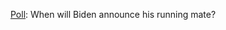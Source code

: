 <a href="https://twitter.com/davewiner/status/1293188550972841984">Poll</a>: When will Biden announce his running mate?
